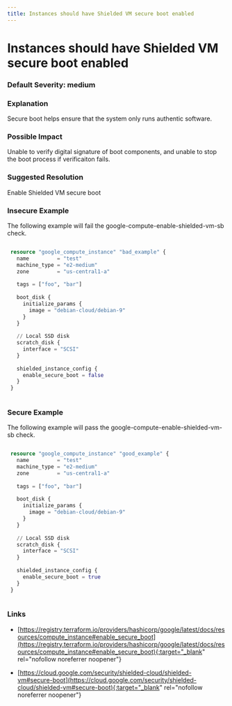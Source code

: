 ```yaml
---
title: Instances should have Shielded VM secure boot enabled
---
```


# Instances should have Shielded VM secure boot enabled

### Default Severity: <span class="severity medium">medium</span>

### Explanation

Secure boot helps ensure that the system only runs authentic software.

### Possible Impact
Unable to verify digital signature of boot components, and unable to stop the boot process if verificaiton fails.

### Suggested Resolution
Enable Shielded VM secure boot


### Insecure Example

The following example will fail the google-compute-enable-shielded-vm-sb check.
```terraform

 resource "google_compute_instance" "bad_example" {
   name         = "test"
   machine_type = "e2-medium"
   zone         = "us-central1-a"
 
   tags = ["foo", "bar"]
 
   boot_disk {
     initialize_params {
       image = "debian-cloud/debian-9"
     }
   }
 
   // Local SSD disk
   scratch_disk {
     interface = "SCSI"
   }
 
   shielded_instance_config {
     enable_secure_boot = false
   }
 }
 
```



### Secure Example

The following example will pass the google-compute-enable-shielded-vm-sb check.
```terraform

 resource "google_compute_instance" "good_example" {
   name         = "test"
   machine_type = "e2-medium"
   zone         = "us-central1-a"
 
   tags = ["foo", "bar"]
 
   boot_disk {
     initialize_params {
       image = "debian-cloud/debian-9"
     }
   }
 
   // Local SSD disk
   scratch_disk {
     interface = "SCSI"
   }
 
   shielded_instance_config {
     enable_secure_boot = true
   }
 }
 
```



### Links


- [https://registry.terraform.io/providers/hashicorp/google/latest/docs/resources/compute_instance#enable_secure_boot](https://registry.terraform.io/providers/hashicorp/google/latest/docs/resources/compute_instance#enable_secure_boot){:target="_blank" rel="nofollow noreferrer noopener"}

- [https://cloud.google.com/security/shielded-cloud/shielded-vm#secure-boot](https://cloud.google.com/security/shielded-cloud/shielded-vm#secure-boot){:target="_blank" rel="nofollow noreferrer noopener"}



